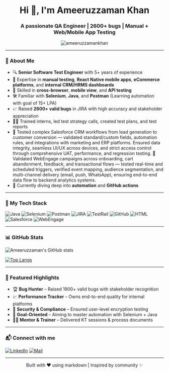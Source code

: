 <h1 align="center">Hi 👋, I'm Ameeruzzaman Khan</h1>
<h3 align="center">A passionate QA Engineer | 2600+ bugs | Manual + Web/Mobile App Testing</h3>

<p align="center">
  <img src="https://komarev.com/ghpvc/?username=ameeruzzamankhan&label=Profile%20views&color=0e75b6&style=flat" alt="ameeruzzamankhan" />
</p>

---

### 🧪 About Me

- 🔍 **Senior Software Test Engineer** with 5+ years of experience  
- 🧪 Expertise in **manual testing**, **React Native mobile apps**, **eCommerce platforms**, and **internal CRM/HRMS dashboards**
- 📲 Skilled in **cross-browser**, **mobile view**, and **API testing**
- 🛠️ Familiar with **Selenium**, **Java**, and **Postman** (Learning automation with goal of 15+ LPA)
- 📈 Raised **2600+ valid bugs** in JIRA with high accuracy and stakeholder appreciation
- 👨‍🏫 Trained interns, led test strategy calls, created test plans, and test reports
- 🧩 Tested complex Salesforce CRM workflows from lead generation to customer conversion — validated standard/custom fields, automation rules, and integrations with marketing and ERP platforms. Ensured data integrity, seamless UI/UX across devices, and strict access control through comprehensive UAT, performance, and regression testing.
📣 Validated WebEngage campaigns across onboarding, cart abandonment, feedback, and transactional flows — tested real-time and scheduled triggers, verified event mapping, audience segmentation, and multi-channel delivery (email, push, WhatsApp), ensuring end-to-end data flow to backend analytics systems.
- 🌱 Currently diving deep into **automation** and **GitHub actions**

---

### 🚀 My Tech Stack

![Java](https://img.shields.io/badge/Java-%23ED8B00.svg?style=for-the-badge&logo=java&logoColor=white)
![Selenium](https://img.shields.io/badge/Selenium-%2348C5B6.svg?style=for-the-badge&logo=selenium&logoColor=white)
![Postman](https://img.shields.io/badge/Postman-%23FF6C37.svg?style=for-the-badge&logo=postman&logoColor=white)
![JIRA](https://img.shields.io/badge/JIRA-%230052CC.svg?style=for-the-badge&logo=jira&logoColor=white)
![TestRail](https://img.shields.io/badge/TestRail-%230F6DB1.svg?style=for-the-badge&logo=data&logoColor=white)
![GitHub](https://img.shields.io/badge/GitHub-%23121011.svg?style=for-the-badge&logo=github&logoColor=white)
![HTML](https://img.shields.io/badge/HTML-%23E34F26.svg?style=for-the-badge&logo=html5&logoColor=white)
![Salesforce](https://img.shields.io/badge/Salesforce-%2300A1E0.svg?style=for-the-badge&logo=salesforce&logoColor=white)
![WebEngage](https://img.shields.io/badge/WebEngage-%23FA3C4C.svg?style=for-the-badge&logo=data&logoColor=white)

---

### 📊 GitHub Stats

![Ameeruzzaman's GitHub stats](https://github-readme-stats.vercel.app/api?username=ameeruzzamankhan&show_icons=true&theme=tokyonight&hide_title=true)

[![Top Langs](https://github-readme-stats.vercel.app/api/top-langs/?username=ameeruzzamankhan&layout=compact&theme=tokyonight)](https://github.com/anuraghazra/github-readme-stats)

---

### 📌 Featured Highlights

- 🏆 **Bug Hunter** – Raised 1900+ valid bugs with stakeholder recognition
- 📈 **Performance Tracker** – Owns end-to-end quality for internal platforms
- 🔐 **Security & Compliance** – Ensured user-level encryption testing
- 🎯 **Goal-Oriented** – Aiming to master automation with Selenium + Java
- 🧑‍🎓 **Mentor & Trainer** – Delivered KT sessions & process documents

---

### 📬 Connect with me

[![LinkedIn](https://img.shields.io/badge/-LinkedIn-blue?style=for-the-badge&logo=linkedin&logoColor=white)](https://linkedin.com/in/YOUR-USERNAME-HERE)
[![Mail](https://img.shields.io/badge/-Gmail-D14836?style=for-the-badge&logo=gmail&logoColor=white)](mailto:youremail@example.com)

---

<p align="center">
  Built with ❤️ using markdown | Inspired by community ✨
</p>
